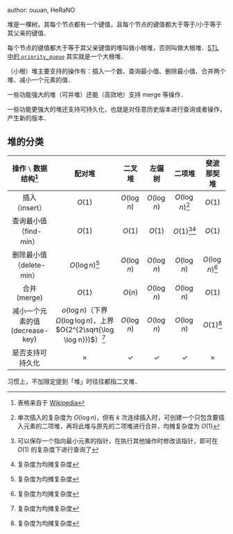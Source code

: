 author: ouuan, HeRaNO

堆是一棵树，其每个节点都有一个键值，且每个节点的键值都大于等于/小于等于其父亲的键值．

每个节点的键值都大于等于其父亲键值的堆叫做小根堆，否则叫做大根堆．[STL 中的 `priority_queue`](../lang/csl/container-adapter.md#优先队列) 其实就是一个大根堆．

（小根）堆主要支持的操作有：插入一个数、查询最小值、删除最小值、合并两个堆、减小一个元素的值．

一些功能强大的堆（可并堆）还能（高效地）支持 merge 等操作．

一些功能更强大的堆还支持可持久化，也就是对任意历史版本进行查询或者操作，产生新的版本．

## 堆的分类

|    操作 `\` 数据结构[^ref4]   |                                      配对堆                                     |      二叉堆     |      左偏树     |          二项堆         |        斐波那契堆       |
| :---------------------: | :--------------------------------------------------------------------------: | :----------: | :----------: | :------------------: | :----------------: |
|        插入（insert）       |                                    $O(1)$                                    |  $O(\log n)$ |  $O(\log n)$ |  $O(\log n)$[^ref1]  |       $O(1)$       |
|     查询最小值（find-min）     |                                    $O(1)$                                    |    $O(1)$    |    $O(1)$    | $O(1)$[^ref2][^ref3] |       $O(1)$       |
|    删除最小值（delete-min）    |                              $O(\log n)$[^ref3]                              |  $O(\log n)$ |  $O(\log n)$ |      $O(\log n)$     | $O(\log n)$[^ref3] |
|        合并 (merge)       |                                    $O(1)$                                    |    $O(n)$    |  $O(\log n)$ |      $O(\log n)$     |       $O(1)$       |
| 减小一个元素的值 (decrease-key) | $o(\log n)$（下界 $\Omega(\log \log n)$，上界 $O(2^{2\sqrt{\log \log n}})$）[^ref3] |  $O(\log n)$ |  $O(\log n)$ |      $O(\log n)$     |    $O(1)$[^ref3]   |
|         是否支持可持久化        |                                   $\times$                                   | $\checkmark$ | $\checkmark$ |     $\checkmark$     |      $\times$      |

[^ref1]: 单次插入的复杂度为 $O(\log n)$，但有 $k$ 次连续插入时，可创建一个只包含要插入元素的二项堆，再将此堆与原先的二项堆进行合并，均摊复杂度为 $O(1)$

[^ref2]: 可以保存一个指向最小元素的指针，在执行其他操作时修改该指针，即可在 $O(1)$ 的复杂度下进行查询了

[^ref3]: 复杂度为均摊复杂度

[^ref4]: 表格来自于 [Wikipedia](https://en.wikipedia.org/wiki/Priority_queue#Summary_of_running_times)

习惯上，不加限定提到「堆」时往往都指二叉堆．
